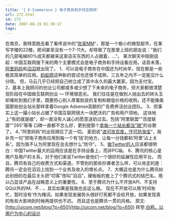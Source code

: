 ```yaml
---
title: '{ E-Commerece } 电子商务和手持互联网'
url: 272.html
id: 272
date: 2007-08-19 01:30:17
tags:
---
```


在南京，我特意跑去看了看传说中的”[败家MM](http://www.xici.net/b495265/)“，那是一个极小的微型超市，在某写字楼的22楼，房间甚至没有一个7-11大。却导致了在那里上班的朋友说：”我们的几部电梯80%成天都被来这家店买东西的人占据着，…”。 某次聊天中刚刚说起：中国互联网接下来的两个主要模式会是电子商务和手持设备应用。话音未落，[阿里妈妈](http://www.alimama.com/)和[滔滔](http://www.taotao.com/)就出现了。 1、可以说电子商务在中国还为时尚早，现在都是一些极其简单的应用。[蚂蚁网](http://mayi.com/)这种新的尝试也还很不成熟，三五年之内不一定能见什么分晓。 但，马云几乎已经把自己树立成了其中永久的最大赢家。因为支付宝。 2、基本上我顾问的创业公司都或多或少想了下未来的电子商务，但大家都很清楚现阶段在中国做互联网创业 — 环境很恶劣。 我们往往是在做别人抛出去的转头玉却难轮到我们手里，既要担心别人厚着脸皮的复制和极低价格的收购，还不能像美国那些创业站长那样拿着Google Adsense高额的广告费养活创业团队。 3、但事实上这一撮小站长占据了中国互联网很大一块肥沃的广告和用户领地。 这块地上”有奶就是娘”，却一直没有人诚心的愿意送奶过去。包括”阿里联盟”"百度联盟”"265″等等 口碑一直都不怎么好，更别提那个[拿每一个站长都当”贼”](http://www.google.cn/search?complete=1&hl=zh-CN&newwindow=1&client=firefox&rls=org.mozilla%3Azh-CN%3Aofficial&q=%E5%9C%A8GOOGLE%E7%9A%84%E9%80%BB%E8%BE%91%E9%87%8C%EF%BC%8C%E5%A4%A7%E6%A6%82%E6%AF%8F%E4%B8%AA%E5%90%88%E4%BD%9C%E4%BC%99%E4%BC%B4%E9%83%BD%E6%98%AF%E6%BD%9C%E5%9C%A8%E7%9A%84%E8%B4%BC&btnG=Google+%E6%90%9C%E7%B4%A2&meta=)的谷歌了。 4、”阿里妈妈”的出现顺应了这一切。 麦田说”[进可攻百度，守可防淘宝](http://blog.donews.com/maitian99/archive/2007/08/14/1197695.aspx)“，我补充一句”把电子商务应用到每一个有’钱’的地方，让每一分钱都和’阿里’沾上关系”。因为我不认为阿里现在会去想什么”防守”。 5、[做Twitter的人](http://uicom.net/blog/?p=648)应该都很明白：中国Twitter最大的运用应该是在手持设备上，而非PC端。 6、腾讯的核心是用户及用户的关系，对于他们来说Twitter是他们一个很好的延展性应用平台。 而且，腾讯有自己的收费方式和渠道。不管别的那些抄袭者怎么样，可以肯定的是：腾讯一定会在滔滔上找到一个业务及收入的增长点。 7、大概这也是为什么腾讯如此别扭的在最后关头把”叨客”改叫”滔滔”，硬板板的套上了个腾讯式的结巴名，用以凸显该产品在战略意义上的重要性。 8、至于腾讯为什么不开放API、不支持QQ以外的IM、不…，其实如果是我我也会这么做。 现在不开放可以用’时间匆忙，暂时没有’作为掩词。如果发现发展势头很好打死都不会给开放，如果发现真的有些大影响到时候再提供也不迟。 而且这也是腾讯一贯的风格。 原文:[http://uicom.net/blog/?p=650](http://uicom.net/blog/?p=650) 转至:[白鸦，以用户为中心的设计](http://uicom.net/blog/)